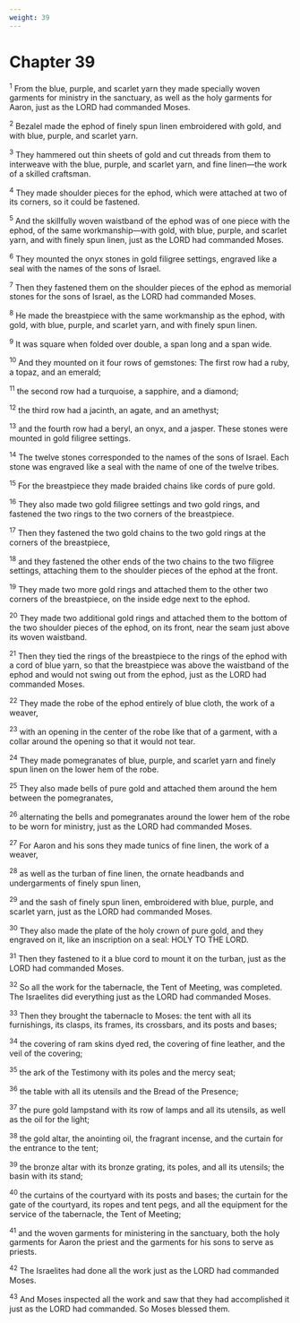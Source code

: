 ```yaml
---
weight: 39
---
```


# Chapter 39

<sup>1</sup> From the blue, purple, and scarlet yarn they made specially woven garments for ministry in the sanctuary, as well as the holy garments for Aaron, just as the LORD had commanded Moses. 

<sup>2</sup> Bezalel made the ephod of finely spun linen embroidered with gold, and with blue, purple, and scarlet yarn. 

<sup>3</sup> They hammered out thin sheets of gold and cut threads from them to interweave with the blue, purple, and scarlet yarn, and fine linen—the work of a skilled craftsman. 

<sup>4</sup> They made shoulder pieces for the ephod, which were attached at two of its corners, so it could be fastened. 

<sup>5</sup> And the skillfully woven waistband of the ephod was of one piece with the ephod, of the same workmanship—with gold, with blue, purple, and scarlet yarn, and with finely spun linen, just as the LORD had commanded Moses. 

<sup>6</sup> They mounted the onyx stones in gold filigree settings, engraved like a seal with the names of the sons of Israel. 

<sup>7</sup> Then they fastened them on the shoulder pieces of the ephod as memorial stones for the sons of Israel, as the LORD had commanded Moses. 

<sup>8</sup> He made the breastpiece with the same workmanship as the ephod, with gold, with blue, purple, and scarlet yarn, and with finely spun linen. 

<sup>9</sup> It was square when folded over double, a span long and a span wide. 

<sup>10</sup> And they mounted on it four rows of gemstones: The first row had a ruby, a topaz, and an emerald; 

<sup>11</sup> the second row had a turquoise, a sapphire, and a diamond; 

<sup>12</sup> the third row had a jacinth, an agate, and an amethyst; 

<sup>13</sup> and the fourth row had a beryl, an onyx, and a jasper. These stones were mounted in gold filigree settings. 

<sup>14</sup> The twelve stones corresponded to the names of the sons of Israel. Each stone was engraved like a seal with the name of one of the twelve tribes. 

<sup>15</sup> For the breastpiece they made braided chains like cords of pure gold. 

<sup>16</sup> They also made two gold filigree settings and two gold rings, and fastened the two rings to the two corners of the breastpiece. 

<sup>17</sup> Then they fastened the two gold chains to the two gold rings at the corners of the breastpiece, 

<sup>18</sup> and they fastened the other ends of the two chains to the two filigree settings, attaching them to the shoulder pieces of the ephod at the front. 

<sup>19</sup> They made two more gold rings and attached them to the other two corners of the breastpiece, on the inside edge next to the ephod. 

<sup>20</sup> They made two additional gold rings and attached them to the bottom of the two shoulder pieces of the ephod, on its front, near the seam just above its woven waistband. 

<sup>21</sup> Then they tied the rings of the breastpiece to the rings of the ephod with a cord of blue yarn, so that the breastpiece was above the waistband of the ephod and would not swing out from the ephod, just as the LORD had commanded Moses. 

<sup>22</sup> They made the robe of the ephod entirely of blue cloth, the work of a weaver, 

<sup>23</sup> with an opening in the center of the robe like that of a garment, with a collar around the opening so that it would not tear. 

<sup>24</sup> They made pomegranates of blue, purple, and scarlet yarn and finely spun linen on the lower hem of the robe. 

<sup>25</sup> They also made bells of pure gold and attached them around the hem between the pomegranates, 

<sup>26</sup> alternating the bells and pomegranates around the lower hem of the robe to be worn for ministry, just as the LORD had commanded Moses. 

<sup>27</sup> For Aaron and his sons they made tunics of fine linen, the work of a weaver, 

<sup>28</sup> as well as the turban of fine linen, the ornate headbands and undergarments of finely spun linen, 

<sup>29</sup> and the sash of finely spun linen, embroidered with blue, purple, and scarlet yarn, just as the LORD had commanded Moses. 

<sup>30</sup> They also made the plate of the holy crown of pure gold, and they engraved on it, like an inscription on a seal: HOLY TO THE LORD. 

<sup>31</sup> Then they fastened to it a blue cord to mount it on the turban, just as the LORD had commanded Moses. 

<sup>32</sup> So all the work for the tabernacle, the Tent of Meeting, was completed. The Israelites did everything just as the LORD had commanded Moses. 

<sup>33</sup> Then they brought the tabernacle to Moses: the tent with all its furnishings, its clasps, its frames, its crossbars, and its posts and bases; 

<sup>34</sup> the covering of ram skins dyed red, the covering of fine leather, and the veil of the covering; 

<sup>35</sup> the ark of the Testimony with its poles and the mercy seat; 

<sup>36</sup> the table with all its utensils and the Bread of the Presence; 

<sup>37</sup> the pure gold lampstand with its row of lamps and all its utensils, as well as the oil for the light; 

<sup>38</sup> the gold altar, the anointing oil, the fragrant incense, and the curtain for the entrance to the tent; 

<sup>39</sup> the bronze altar with its bronze grating, its poles, and all its utensils; the basin with its stand; 

<sup>40</sup> the curtains of the courtyard with its posts and bases; the curtain for the gate of the courtyard, its ropes and tent pegs, and all the equipment for the service of the tabernacle, the Tent of Meeting; 

<sup>41</sup> and the woven garments for ministering in the sanctuary, both the holy garments for Aaron the priest and the garments for his sons to serve as priests. 

<sup>42</sup> The Israelites had done all the work just as the LORD had commanded Moses. 

<sup>43</sup> And Moses inspected all the work and saw that they had accomplished it just as the LORD had commanded. So Moses blessed them. 


